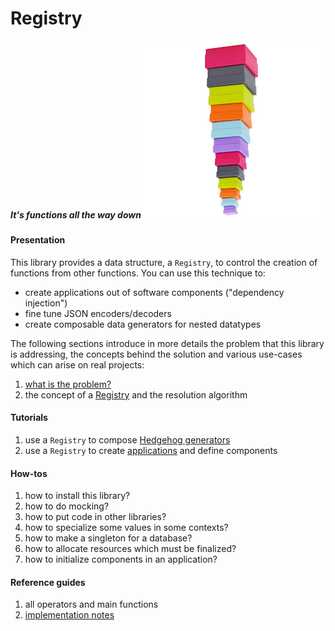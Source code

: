 # Registry

##### *It's functions all the way down* <img src="doc/images/unboxed-bottomup.jpg" border="0"/>

#### Presentation

This library provides a data structure, a `Registry`, to control the creation of functions from other functions. You can use this technique to:

 - create applications out of software components ("dependency injection")
 - fine tune JSON encoders/decoders
 - create composable data generators for nested datatypes

The following sections introduce in more details the problem that this library is addressing, the concepts behind the solution and various use-cases which can arise on real projects:

 1. [what is the problem?](doc/motivation.md)
 1. the concept of a [Registry](doc/registry.md) and the resolution algorithm

#### Tutorials

 1. use a `Registry` to compose [Hedgehog generators](doc/generators.md)
 1. use a `Registry` to create [applications](doc/applications.md) and define components

#### How-tos

 1. how to install this library?
 1. how to do mocking?
 1. how to put code in other libraries?
 1. how to specialize some values in some contexts?
 1. how to make a singleton for a database?
 1. how to allocate resources which must be finalized?
 1. how to initialize components in an application?

#### Reference guides

 1. all operators and main functions
 1. [implementation notes](doc/implementation.md)
